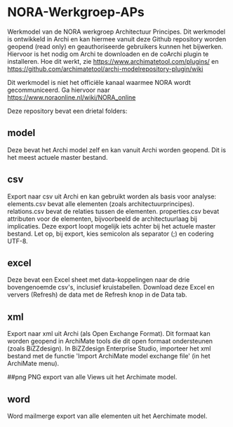 # NORA-Werkgroep-APs
Werkmodel van de NORA werkgroep Architectuur Principes. Dit werkmodel is ontwikkeld in Archi en kan hiermee vanuit deze Github repository worden geopend (read only) en geauthoriseerde gebruikers kunnen het bijwerken. Hiervoor is het nodig om Archi te downloaden en de coArchi plugin te installeren. Hoe dit werkt, zie https://www.archimatetool.com/plugins/ en https://github.com/archimatetool/archi-modelrepository-plugin/wiki

Dit werkmodel is niet het officiële kanaal waarmee NORA wordt gecommuniceerd. Ga hiervoor naar https://www.noraonline.nl/wiki/NORA_online

Deze repository bevat een drietal folders:

## model
Deze bevat het Archi model zelf en kan vanuit Archi worden geopend. Dit is het meest actuele master bestand.

## csv
Export naar csv uit Archi en kan gebruikt worden als basis voor analyse:
elements.csv bevat alle elementen (zoals architectuurprincipes).
relations.csv bevat de relaties tussen de elementen.
properties.csv bevat attributen voor de elementen, bijvoorbeeld de architectuurlaag bij implicaties.
Deze export loopt mogelijk iets achter bij het actuele master bestand. Let op, bij export, kies semicolon als separator (;) en codering UTF-8.

## excel
Deze bevat een Excel sheet met data-koppelingen naar de drie bovengenoemde csv's, inclusief kruistabellen. Download deze Excel en ververs (Refresh) de data met de Refresh knop in de Data tab.

## xml
Export naar xml uit Archi (als Open Exchange Format). Dit formaat kan worden geopend in ArchiMate tools die dit open formaat ondersteunen (zoals BiZZdesign). In BiZZdesign Enterprise Studio, importeer het xml bestand met de functie 'Import ArchiMate model exchange file' (in het ArchiMate menu).

##png
PNG export van alle Views uit het Archimate model.

## word
Word mailmerge export van alle elementen uit het Aerchimate model.
